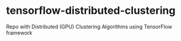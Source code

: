 # tensorflow-distributed-clustering
Repo with Distributed (GPU) Clustering Algorithms using TensorFlow framework
